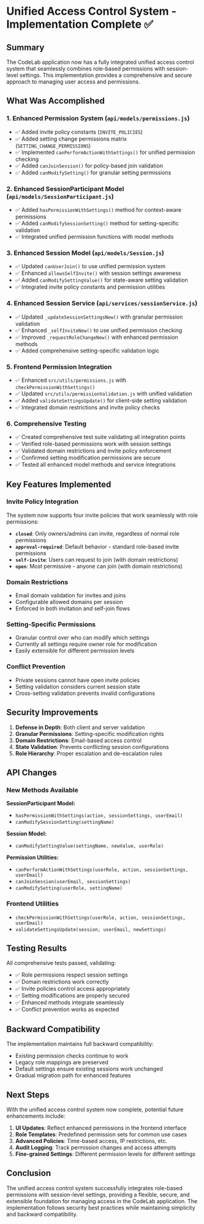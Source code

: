 # Unified Access Control System - Implementation Complete ✅

## Summary

The CodeLab application now has a fully integrated unified access control system that seamlessly combines role-based permissions with session-level settings. This implementation provides a comprehensive and secure approach to managing user access and permissions.

## What Was Accomplished

### 1. Enhanced Permission System (`api/models/permissions.js`)
- ✅ Added invite policy constants (`INVITE_POLICIES`)
- ✅ Added setting change permissions matrix (`SETTING_CHANGE_PERMISSIONS`)
- ✅ Implemented `canPerformActionWithSettings()` for unified permission checking
- ✅ Added `canJoinSession()` for policy-based join validation
- ✅ Added `canModifySetting()` for granular setting permissions

### 2. Enhanced SessionParticipant Model (`api/models/SessionParticipant.js`)
- ✅ Added `hasPermissionWithSettings()` method for context-aware permissions
- ✅ Added `canModifySessionSetting()` method for setting-specific validation
- ✅ Integrated unified permission functions with model methods

### 3. Enhanced Session Model (`api/models/Session.js`)
- ✅ Updated `canUserJoin()` to use unified permission system
- ✅ Enhanced `allowsSelfInvite()` with session settings awareness
- ✅ Added `canModifySettingValue()` for state-aware setting validation
- ✅ Integrated invite policy constants and permission utilities

### 4. Enhanced Session Service (`api/services/sessionService.js`)
- ✅ Updated `_updateSessionSettingsNew()` with granular permission validation
- ✅ Enhanced `_selfInviteNew()` to use unified permission checking
- ✅ Improved `_requestRoleChangeNew()` with enhanced permission methods
- ✅ Added comprehensive setting-specific validation logic

### 5. Frontend Permission Integration
- ✅ Enhanced `src/utils/permissions.js` with `checkPermissionWithSettings()`
- ✅ Updated `src/utils/permissionValidation.js` with unified validation
- ✅ Added `validateSettingsUpdate()` for client-side setting validation
- ✅ Integrated domain restrictions and invite policy checks

### 6. Comprehensive Testing
- ✅ Created comprehensive test suite validating all integration points
- ✅ Verified role-based permissions work with session settings
- ✅ Validated domain restrictions and invite policy enforcement
- ✅ Confirmed setting modification permissions are secure
- ✅ Tested all enhanced model methods and service integrations

## Key Features Implemented

### Invite Policy Integration
The system now supports four invite policies that work seamlessly with role permissions:

- **`closed`**: Only owners/admins can invite, regardless of normal role permissions
- **`approval-required`**: Default behavior - standard role-based invite permissions
- **`self-invite`**: Users can request to join (with domain restrictions)
- **`open`**: Most permissive - anyone can join (with domain restrictions)

### Domain Restrictions
- Email domain validation for invites and joins
- Configurable allowed domains per session
- Enforced in both invitation and self-join flows

### Setting-Specific Permissions
- Granular control over who can modify which settings
- Currently all settings require owner role for modification
- Easily extensible for different permission levels

### Conflict Prevention
- Private sessions cannot have open invite policies
- Setting validation considers current session state
- Cross-setting validation prevents invalid configurations

## Security Improvements

1. **Defense in Depth**: Both client and server validation
2. **Granular Permissions**: Setting-specific modification rights
3. **Domain Restrictions**: Email-based access control
4. **State Validation**: Prevents conflicting session configurations
5. **Role Hierarchy**: Proper escalation and de-escalation rules

## API Changes

### New Methods Available

**SessionParticipant Model:**
- `hasPermissionWithSettings(action, sessionSettings, userEmail)`
- `canModifySessionSetting(settingName)`

**Session Model:**
- `canModifySettingValue(settingName, newValue, userRole)`

**Permission Utilities:**
- `canPerformActionWithSettings(userRole, action, sessionSettings, userEmail)`
- `canJoinSession(userEmail, sessionSettings)`
- `canModifySetting(userRole, settingName)`

### Frontend Utilities
- `checkPermissionWithSettings(userRole, action, sessionSettings, userEmail)`
- `validateSettingsUpdate(session, userEmail, newSettings)`

## Testing Results

All comprehensive tests passed, validating:
- ✅ Role permissions respect session settings
- ✅ Domain restrictions work correctly
- ✅ Invite policies control access appropriately
- ✅ Setting modifications are properly secured
- ✅ Enhanced methods integrate seamlessly
- ✅ Conflict prevention works as expected

## Backward Compatibility

The implementation maintains full backward compatibility:
- Existing permission checks continue to work
- Legacy role mappings are preserved
- Default settings ensure existing sessions work unchanged
- Gradual migration path for enhanced features

## Next Steps

With the unified access control system now complete, potential future enhancements include:

1. **UI Updates**: Reflect enhanced permissions in the frontend interface
2. **Role Templates**: Predefined permission sets for common use cases
3. **Advanced Policies**: Time-based access, IP restrictions, etc.
4. **Audit Logging**: Track permission changes and access attempts
5. **Fine-grained Settings**: Different permission levels for different settings

## Conclusion

The unified access control system successfully integrates role-based permissions with session-level settings, providing a flexible, secure, and extensible foundation for managing access in the CodeLab application. The implementation follows security best practices while maintaining simplicity and backward compatibility.
